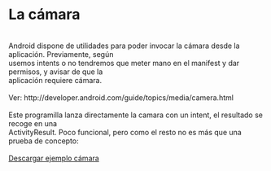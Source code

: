 <p>
	&nbsp;</p>
<h1>
	La c&aacute;mara</h1>
<div>
	&nbsp;</div>
<div>
	Android dispone de utilidades para poder invocar la c&aacute;mara desde la aplicaci&oacute;n. Previamente, seg&uacute;n</div>
<div>
	usemos intents o no tendremos que meter mano en el manifest y dar permisos, y avisar de que la&nbsp;</div>
<div>
	aplicaci&oacute;n requiere c&aacute;mara.</div>
<div>
	&nbsp;</div>
<div>
	Ver: http://developer.android.com/guide/topics/media/camera.html</div>
<div>
	&nbsp;</div>
<div>
	Este programilla lanza directamente la camara con un intent, el resultado se recoge en una</div>
<div>
	ActivityResult. Poco funcional, pero como el resto no es m&aacute;s que una prueba de concepto:</div>
<div>
	&nbsp;</div>
<div>
	<a href="http://www.pello.info/filez/android/13.Camara.tar.gz">Descargar ejemplo c&aacute;mara</a></div>
